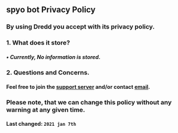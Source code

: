 ## spyo bot Privacy Policy

### By using Dredd you accept with its privacy policy. 

### 1. What does it store?
##### • Currently, No information is stored.


### 2. Questions and Concerns.
#### Feel free to join the [support server](https://discord.com/invite/DPKPA9u) and/or contact [email](itisshubhamkumar@gmail.com).

### Please note, that we can change this policy without any warning at any given time.
#### **Last changed:** `2021 jan 7th`
